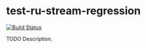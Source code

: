 # test-ru-stream-regression

[![Build Status](https://travis-ci.org/ocramz/test-ru-stream-regression.png)](https://travis-ci.org/ocramz/test-ru-stream-regression)

TODO Description.
